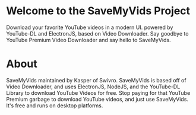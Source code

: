 # Welcome to the SaveMyVids Project
Download your favorite YouTube videos in a modern UI. powered by YouTube-DL and ElectronJS, based on Video Downloader. Say goodbye to YouTube Premium Video Downloader and say hello to SaveMyVids.

# About
SaveMyVids maintained by Kasper of Swivro. SaveMyVids is based off of Video Downloader, and uses ElectronJS, NodeJS, and the YouTube-DL Library to download YouTube Videos for free. Stop paying for that YouTube Premium garbage to download YouTube videos, and just use SaveMyVids. It's free and runs on desktop platforms.
